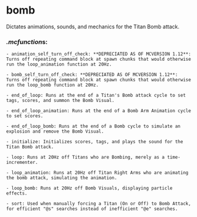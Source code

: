 # bomb
Dictates animations, sounds, and mechanics for the Titan Bomb attack.

### *.mcfunction*s:
    - animation_self_turn_off_check: **DEPRECIATED AS OF MCVERSION 1.12**: Turns off repeating command block at spawn chunks that would otherwise run the loop_animation function at 20Hz.
    
    - bomb_self_turn_off_check: **DEPRECIATED AS OF MCVERSION 1.12**: Turns off repeating command block at spawn chunks that would otherwise run the loop_bomb function at 20Hz.
    
    - end_of_loop: Runs at the end of a Titan's Bomb attack cycle to set tags, scores, and summon the Bomb Visual.
    
    - end_of_loop_animation: Runs at the end of a Bomb Arm Animation cycle to set scores.
    
    - end_of_loop_bomb: Runs at the end of a Bomb cycle to simulate an explosion and remove the Bomb Visual.
    
    - initialize: Initializes scores, tags, and plays the sound for the Titan Bomb attack.
    
    - loop: Runs at 20Hz off Titans who are Bombing, merely as a time-incrementer.
    
    - loop_animation: Runs at 20Hz off Titan Right Arms who are animating the bomb attack, simulating the animation.
    
    - loop_bomb: Runs at 20Hz off Bomb Visuals, displaying particle effects.
    
    - sort: Used when manually forcing a Titan (On or Off) to Bomb Attack, for efficient "@s" searches instead of inefficient "@e" searches.
